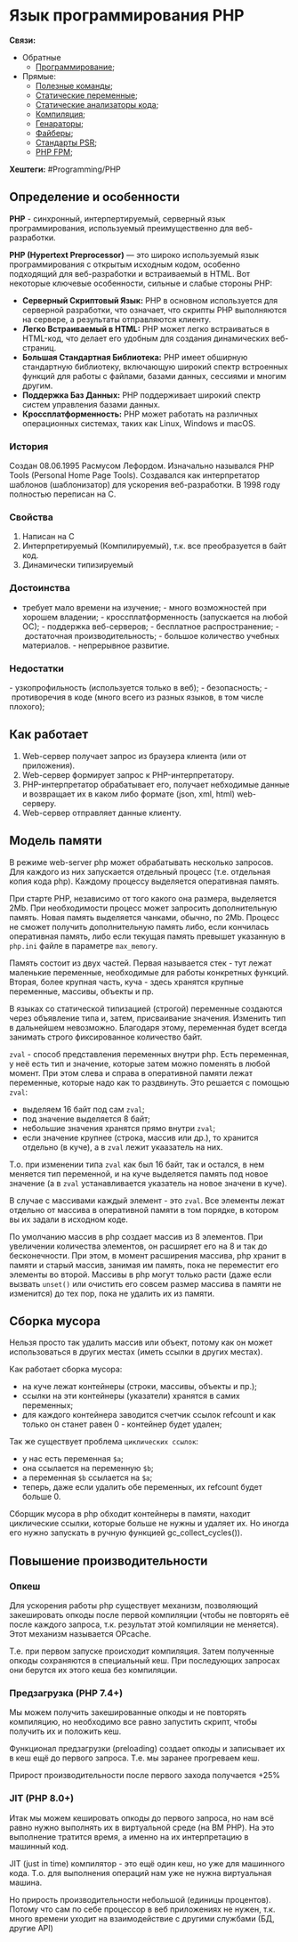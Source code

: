 
# Язык программирования PHP

**Связи:**
- Обратные
	- [Программирование](PROGRAMMING);
- Прямые:
	- [Полезные команды](Php-commands);
	- [Статические переменные](Static-variables);
	- [Статические анализаторы кода](static-code-analizers);
	- [Компиляция](PHP-compilation);
	- [Генараторы](php-generator);
	- [Файберы](php-fiber);
	- [Стандарты PSR](php-standarts);
	- [PHP FPM](php-fpm);

**Хештеги:** #Programming/PHP

## Определение и особенности

**PHP** - синхронный, интерпертируемый, серверный язык программирования, используемый преимущественно для веб-разработки.

**PHP (Hypertext Preprocessor)** — это широко используемый язык программирования с открытым исходным кодом, особенно подходящий для веб-разработки и встраиваемый в HTML. Вот некоторые ключевые особенности, сильные и слабые стороны PHP:

- **Серверный Скриптовый Язык:** PHP в основном используется для серверной разработки, что означает, что скрипты PHP выполняются на сервере, а результаты отправляются клиенту.
- **Легко Встраиваемый в HTML:** PHP может легко встраиваться в HTML-код, что делает его удобным для создания динамических веб-страниц.
- **Большая Стандартная Библиотека:** PHP имеет обширную стандартную библиотеку, включающую широкий спектр встроенных функций для работы с файлами, базами данных, сессиями и многим другим.
- **Поддержка Баз Данных:** PHP поддерживает широкий спектр систем управления базами данных.
- **Кроссплатформенность:** PHP может работать на различных операционных системах, таких как Linux, Windows и macOS.

### История

Создан 08.06.1995 Расмусом Лефордом. Изначально назывался PHP Tools (Personal Home Page Tools). Создавался как интерпретатор шаблонов (шаблонизатор) для ускорения веб-разработки. В 1998 году полностью переписан на C.

### Свойства

1) Написан на C
2) Интерпретируемый (Компилируемый), т.к. все преобразуется в байт код.
3) Динамически типизируемый

### Достоинства

- требует мало времени на изучение;
- много возможностей при хорошем владении;
- кроссплатформенность (запускается на любой ОС);
- поддержка веб-серверов;
- бесплатное распространение;
- достаточная производительность;
- большое количество учебных материалов.
- непрерывное развитие.

### Недостатки

- узкопрофильность (используется только в веб);
- безопасность;
- противоречия в коде (много всего из разных языков, в том числе плохого);

## Как работает

1) Web-сервер получает запрос из браузера клиента (или от приложения).
2) Web-сервер формирует запрос к PHP-интерпретатору.
3) PHP-интерпретатор обрабатывает его, получает небходимые данные и возвращает их в каком либо формате (json, xml, html) web-серверу.
4) Web-сервер отправляет данные клиенту.

## Модель памяти

В режиме web-server php может обрабатывать несколько запросов. Для каждого из них запускается отдельный процесс (т.е. отдельная копия кода php). Каждому процессу выделяется оперативная память.

При старте PHP, независимо от того какого она размера, выделяется 2Mb. При необходимости процесс может запросить дополнительную память. Новая память выделяется чанками, обычно, по 2Mb. Процесс не сможет получить дополнительную память либо, если кончилась оперативная память, либо если текущая память превышет указанную в `php.ini` файле в параметре `max_memory`.

Память состоит из двух частей. Первая называется стек -  тут лежат маленькие переменные, необходимые для работы конкретных функций. Вторая, более крупная часть, куча - здесь хранятся крупные переменные, массивы, объекты и пр.

В языках со статической типизацией (строгой) переменные создаются через объявление типа и, затем, присваивание значения. Изменить тип в дальнейшем невозможно. Благодаря этому, переменная будет всегда занимать строго фиксированное количество байт.

`zval` - способ представления переменных внутри php. Есть переменная, у неё есть тип и значение, которые затем можно поменять в любой момент. При этом слева и справа в оперативной памяти лежат переменные, которые надо как то раздвинуть. Это решается с помощью `zval`:
- выделяем 16 байт под сам `zval`;
- под значение выделяется 8 байт;
- небольшие значения хранятся прямо внутри `zval`;
- если значение крупнее (строка, массив или др.), то хранится отдельно (в куче), а в `zval` лежит укаазатель на них.

Т.о. при изменении типа `zval` как был 16 байт, так и остался, в нем меняется тип переменной, и на куче выделяется память под новое значение (а в `zval` устанавливается указатель на новое значени в куче).

В случае с массивами каждый элемент - это `zval`. Все элементы лежат отдельно от массива в оперативной памяти в том порядке, в котором вы их задали в исходном коде.

По умолчанию массив в php создает массив из 8 элементов. При увеличении количества элементов, он расширяет его на 8 и так до бесконечности. При этом, в момент расширения массива, php хранит в памяти и старый массив, занимая им память, пока не переместит его элементы во второй. Массивы в php могут только расти (даже если вызвать `unset()` или очистить его совсем размер массива в памяти не изменится) до тех пор, пока не удалить их из памяти.

## Сборка мусора

Нельзя просто так удалить массив или объект, потому как он может использоваться в других местах (иметь ссылки в других местах).

Как работает сборка мусора:
- на куче лежат контейнеры (строки, массивы, объекты и пр.);
- ссылки на эти контейнеры (указатели) хранятся в самих переменных;
- для каждого контейнера заводится счетчик ссылок refcount и как только он станет равен 0 - контейнер будет удален;

Так же существует проблема `циклических ссылок`:
- у нас есть переменная `$a`;
- она ссылается на переменную `$b`;
- а переменная `$b` ссылается на `$a`;
- теперь, даже если удалить обе переменных, их refcount будет больше 0.

Сборщик мусора в php обходит контейнеры в памяти, находит циклические ссылки, которые больше не нужны и удаляет их. Но иногда его нужно запускать в ручную функцией gc_collect_cycles()).

## Повышение производительности

### Опкеш

Для ускорения работы php существует механизм, позволяющий закешировать опкоды после первой компиляции (чтобы не повторять её после каждого запроса, т.к. результат этой компиляции не меняется). Этот механизм называется OPcache.

Т.е. при первом запуске происходит компиляция. Затем полученные опкоды сохраняются в специальный кеш. При последующих запросах они берутся их этого кеша без компиляции.

### Предзагрузка (PHP 7.4+)

Мы можем получить закешированные опкоды и не повторять компиляцию, но необходимо все равно запустить скрипт, чтобы получить их и положить кеш.

Функционал предзагрузки (preloading) создает опкоды и записывает их в кеш ещё до первого запроса. Т.е. мы заранее прогреваем кеш.

Прирост производительности после первого захода получается +25%

### JIT (PHP 8.0+)

Итак мы можем кешировать опкоды до первого запроса, но нам всё равно нужно выполнять их в виртуальной среде (на ВМ PHP). На это выполнение тратится время, а именно на их интерпретацию в машинный код.

JIT (just in time) компилятор - это ещё один кеш, но уже для машинного кода. Т.о. для выполнения операций нам уже не нужна виртуальная машина.

Но прирость производительности небольшой (единицы процентов). Потому что сам по себе процессор в веб приложениях не нужен, т.к. много времени уходит на взаимодействие с другими службами (БД, другие API)
